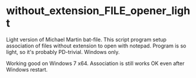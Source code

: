 # without_extension_FILE_opener_light
Light version of Michael Martin bat-file. 
This script program setup association of files without extension to open with notepad. 
Program is so light, so it's probably PD-trivial. 
Windows only.

Working good on Windows 7 x64. Association is still works OK even after Windows restart.
